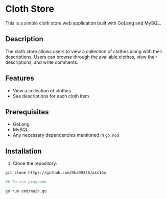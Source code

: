 # Cloth Store

This is a simple cloth store web application built with GoLang and MySQL.

## Description

The cloth store allows users to view a collection of clothes along with their descriptions. Users can browse through the available clothes, view their descriptions, and write comments.

## Features

- View a collection of clothes
- See descriptions for each cloth item

## Prerequisites

- GoLang
- MySQL
- Any necessary dependencies mentioned in `go.mod`

## Installation

1. Clone the repository:

```bash
git clone https://github.com/Dka09228/ass1Go

## To run programm

go run cmd/main.go

